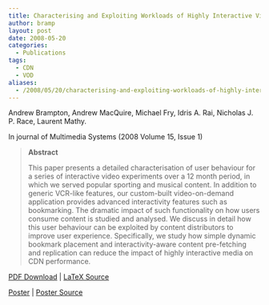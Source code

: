 ```yaml
---
title: Characterising and Exploiting Workloads of Highly Interactive Video-on-Demand
author: bramp
layout: post
date: 2008-05-20
categories:
  - Publications
tags:
  - CDN
  - VOD
aliases:
  - /2008/05/20/characterising-and-exploiting-workloads-of-highly-interactive-video-on-demand/
---
```

Andrew Brampton, Andrew MacQuire, Michael Fry, Idris A. Rai, Nicholas J. P. Race, Laurent Mathy.

In journal of Multimedia Systems (2008 Volume 15, Issue 1)

> **Abstract**
> 
> This paper presents a detailed characterisation of user behaviour for a series of interactive video experiments over a 12 month period, in which we served popular sporting and musical content. In addition to generic VCR-like features, our custom-built video-on-demand application provides advanced interactivity features such as bookmarking. The dramatic impact of such functionality on how users consume content is studied and analysed. We discuss in detail how this user behaviour can be exploited by content distributors to improve user experience. Specifically, we study how simple dynamic bookmark placement and interactivity-aware content pre-fetching and replication can reduce the impact of highly interactive media on CDN performance.

[PDF Download][1] | [LaTeX Source][2]

[Poster][3] | [Poster Source][4]

 [1]: https://github.com/bramp/publication/raw/master/ivod/MMSJ/iVOD_MMSJ.pdf
 [2]: https://github.com/bramp/publication/tree/master/ivod/MMSJ
 [3]: https://github.com/bramp/publication/raw/master/ivod/poster/Poster.pdf
 [4]: https://github.com/bramp/publication/tree/master/ivod/poster
